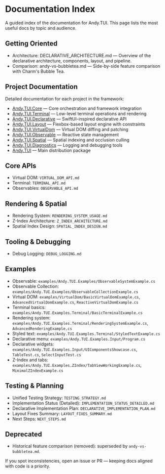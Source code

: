 # Documentation Index

A guided index of the documentation for Andy.TUI. This page lists the most useful docs by topic and audience.

## Getting Oriented
- Architecture: DECLARATIVE_ARCHITECTURE.md — Overview of the declarative architecture, components, layout, and pipeline.
- Comparison: andy-vs-bubbletea.md — Side-by-side feature comparison with Charm's Bubble Tea.

## Project Documentation
Detailed documentation for each project in the framework:
- [Andy.TUI.Core](../src/Andy.TUI.Core/Andy.TUI.Core.md) — Core orchestration and framework integration
- [Andy.TUI.Terminal](../src/Andy.TUI.Terminal/Andy.TUI.Terminal.md) — Low-level terminal operations and rendering
- [Andy.TUI.Declarative](../src/Andy.TUI.Declarative/Andy.TUI.Declarative.md) — SwiftUI-inspired declarative API
- [Andy.TUI.Layout](../src/Andy.TUI.Layout/Andy.TUI.Layout.md) — Flexbox-based layout engine with constraints
- [Andy.TUI.VirtualDom](../src/Andy.TUI.VirtualDom/Andy.TUI.VirtualDom.md) — Virtual DOM diffing and patching
- [Andy.TUI.Observable](../src/Andy.TUI.Observable/Andy.TUI.Observable.md) — Reactive state management
- [Andy.TUI.Spatial](../src/Andy.TUI.Spatial/Andy.TUI.Spatial.md) — Spatial indexing and occlusion culling
- [Andy.TUI.Diagnostics](../src/Andy.TUI.Diagnostics/Andy.TUI.Diagnostics.md) — Logging and debugging tools
- [Andy.TUI](../src/Andy.TUI/Andy.TUI.md) — Main distribution package

## Core APIs
- Virtual DOM: `VIRTUAL_DOM_API.md`
- Terminal: `TERMINAL_API.md`
- Observables: `OBSERVABLE_API.md`

## Rendering & Spatial
- Rendering System: `RENDERING_SYSTEM_USAGE.md`
- Z-Index Architecture: `Z_INDEX_ARCHITECTURE.md`
- Spatial Index Design: `SPATIAL_INDEX_DESIGN.md`

## Tooling & Debugging
- Debug Logging: `DEBUG_LOGGING.md`

## Examples
- Observable: `examples/Andy.TUI.Examples/ObservableSystemExample.cs`
- Observable Collection: `examples/Andy.TUI.Examples/ObservableCollectionExample.cs`
- Virtual DOM: `examples/VirtualDom/BasicVirtualDomExample.cs`, `AdvancedVirtualDomExample.cs`, `ReactiveVirtualDomExample.cs`
- Terminal basics: `examples/Andy.TUI.Examples.Terminal/BasicTerminalExample.cs`
- Rendering system: `examples/Andy.TUI.Examples.Terminal/RenderingSystemExample.cs`, `AdvancedRenderingExample.cs`
- Styled text: `examples/Andy.TUI.Examples.Terminal/StyledTextExample.cs`
- Declarative menu: `examples/Andy.TUI.Examples.Input/Program.cs`
- Declarative widgets: `examples/Andy.TUI.Examples.Input/UIComponentsShowcase.cs`, `TableTest.cs`, `SelectInputTest.cs`
- Z-Index and tabs: `examples/Andy.TUI.Examples.ZIndex/TabViewWorkingExample.cs`, `MinimalZIndexExample.cs`

## Testing & Planning
- Unified Testing Strategy: `TESTING_STRATEGY.md`
- Implementation Status (Detailed): `IMPLEMENTATION_STATUS_DETAILED.md`
- Declarative Implementation Plan: `DECLARATIVE_IMPLEMENTATION_PLAN.md`
- Layout Fixes Summary: `LAYOUT_FIXES_SUMMARY.md`
- Next Steps: `NEXT_STEPS.md`

## Deprecated
- Historical feature comparison (removed): superseded by `andy-vs-bubbletea.md`.

If you spot inconsistencies, open an issue or PR — keeping docs aligned with code is a priority.
